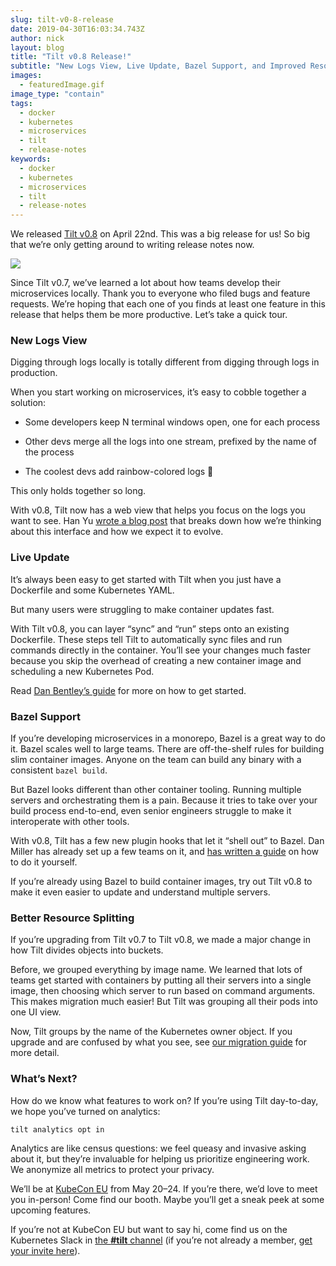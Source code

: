 ```yaml
---
slug: tilt-v0-8-release
date: 2019-04-30T16:03:34.743Z
author: nick
layout: blog
title: "Tilt v0.8 Release!"
subtitle: "New Logs View, Live Update, Bazel Support, and Improved Resource Splitting"
images:
  - featuredImage.gif
image_type: "contain"
tags:
  - docker
  - kubernetes
  - microservices
  - tilt
  - release-notes
keywords:
  - docker
  - kubernetes
  - microservices
  - tilt
  - release-notes
---
```


We released [Tilt v0.8](https://github.com/windmilleng/tilt) on April 22nd. This was a big release for us! So big that we’re only getting around to writing release notes now.

![](/assets/images/tilt-v0-8-release/featuredImage.gif)

Since Tilt v0.7, we’ve learned a lot about how teams develop their microservices locally. Thank you to everyone who filed bugs and feature requests. We’re hoping that each one of you finds at least one feature in this release that helps them be more productive. Let’s take a quick tour.

### New Logs View

Digging through logs locally is totally different from digging through logs in production.

When you start working on microservices, it’s easy to cobble together a solution:

* Some developers keep N terminal windows open, one for each process

* Other devs merge all the logs into one stream, prefixed by the name of the process

* The coolest devs add rainbow-colored logs 🌈

This only holds together so long.

With v0.8, Tilt now has a web view that helps you focus on the logs you want to see. Han Yu [wrote a blog post](https://medium.com/windmill-engineering/designing-a-better-interface-for-microservices-development-b0b6637a52fa) that breaks down how we’re thinking about this interface and how we expect it to evolve.

### Live Update

It’s always been easy to get started with Tilt when you just have a Dockerfile and some Kubernetes YAML.

But many users were struggling to make container updates fast.

With Tilt v0.8, you can layer “sync” and “run” steps onto an existing Dockerfile. These steps tell Tilt to automatically sync files and run commands directly in the container. You’ll see your changes much faster because you skip the overhead of creating a new container image and scheduling a new Kubernetes Pod.

Read [Dan Bentley’s guide](https://medium.com/windmill-engineering/fast-kubernetes-development-with-live-update-7b2395490d68) for more on how to get started.

### Bazel Support

If you’re developing microservices in a monorepo, Bazel is a great way to do it. Bazel scales well to large teams. There are off-the-shelf rules for building slim container images. Anyone on the team can build any binary with a consistent `bazel build`.

But Bazel looks different than other container tooling. Running multiple servers and orchestrating them is a pain. Because it tries to take over your build process end-to-end, even senior engineers struggle to make it interoperate with other tools.

With v0.8, Tilt has a few new plugin hooks that let it “shell out” to Bazel. Dan Miller has already set up a few teams on it, and [has written a guide](https://docs.tilt.dev/integrating_bazel_with_tilt.html) on how to do it yourself.

If you’re already using Bazel to build container images, try out Tilt v0.8 to make it even easier to update and understand multiple servers.

### Better Resource Splitting

If you’re upgrading from Tilt v0.7 to Tilt v0.8, we made a major change in how Tilt divides objects into buckets.

Before, we grouped everything by image name. We learned that lots of teams get started with containers by putting all their servers into a single image, then choosing which server to run based on command arguments. This makes migration much easier! But Tilt was grouping all their pods into one UI view.

Now, Tilt groups by the name of the Kubernetes owner object. If you upgrade and are confused by what you see, see [our migration guide](https://docs.tilt.dev/resource_assembly_migration.html) for more detail.

### What’s Next?

How do we know what features to work on? If you’re using Tilt day-to-day, we hope you’ve turned on analytics:

```
tilt analytics opt in
```


Analytics are like census questions: we feel queasy and invasive asking about it, but they’re invaluable for helping us prioritize engineering work. We anonymize all metrics to protect your privacy.

We’ll be at [KubeCon EU](https://events.linuxfoundation.org/events/kubecon-cloudnativecon-europe-2019/) from May 20–24. If you’re there, we’d love to meet you in-person! Come find our booth. Maybe you’ll get a sneak peek at some upcoming features.

If you’re not at KubeCon EU but want to say hi, come find us on the Kubernetes Slack in [the **#tilt** channel](https://kubernetes.slack.com/messages/CESBL84MV/) (if you’re not already a member, [get your invite here](http://slack.k8s.io)).
